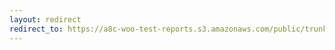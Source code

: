 ```yaml
---
layout: redirect
redirect_to: https://a8c-woo-test-reports.s3.amazonaws.com/public/trunk/8470745076/api/index.html
---
```

